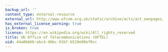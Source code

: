 ```yaml
---
backup_url: ''
content_type: external-resource
external_url: http://www.ofcom.org.uk/static/archive/acts/act_ownpages/about_acts.htm
has_external_license_warning: true
is_broken: true
license: https://en.wikipedia.org/wiki/All_rights_reserved
title: UK Office of Telecommunications (OFTEL)
uid: 44a0bb6b-ebc4-46bc-91bf-b519e09ef0cc
---
```


